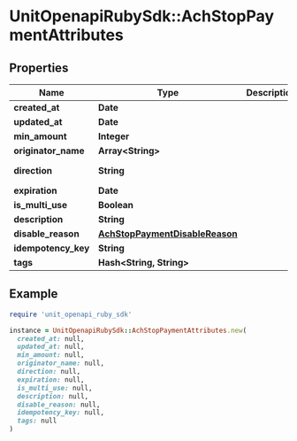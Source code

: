 # UnitOpenapiRubySdk::AchStopPaymentAttributes

## Properties

| Name | Type | Description | Notes |
| ---- | ---- | ----------- | ----- |
| **created_at** | **Date** |  |  |
| **updated_at** | **Date** |  |  |
| **min_amount** | **Integer** |  | [optional] |
| **originator_name** | **Array&lt;String&gt;** |  | [optional] |
| **direction** | **String** |  | [default to &#39;debit&#39;] |
| **expiration** | **Date** |  |  |
| **is_multi_use** | **Boolean** |  |  |
| **description** | **String** |  |  |
| **disable_reason** | [**AchStopPaymentDisableReason**](AchStopPaymentDisableReason.md) |  | [optional] |
| **idempotency_key** | **String** |  | [optional] |
| **tags** | **Hash&lt;String, String&gt;** |  |  |

## Example

```ruby
require 'unit_openapi_ruby_sdk'

instance = UnitOpenapiRubySdk::AchStopPaymentAttributes.new(
  created_at: null,
  updated_at: null,
  min_amount: null,
  originator_name: null,
  direction: null,
  expiration: null,
  is_multi_use: null,
  description: null,
  disable_reason: null,
  idempotency_key: null,
  tags: null
)
```

